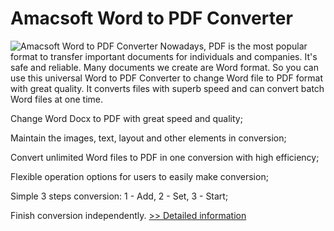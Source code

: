 # Amacsoft Word to PDF Converter
![Amacsoft Word to PDF Converter](https://mycommerce.akamaized.net/api/pimages/P300924586/BIG/300924586.PNG)
Nowadays, PDF is the most popular format to transfer important documents for individuals and companies. It's safe and reliable. Many documents we create are Word format. So you can use this universal Word to PDF Converter to change Word file to PDF format with great quality. It converts files with superb speed and can convert batch Word files at one time.

Change Word Docx to PDF with great speed and quality;

Maintain the images, text, layout and other elements in conversion;

Convert unlimited Word files to PDF in one conversion with high efficiency;

Flexible operation options for users to easily make conversion;

Simple 3 steps conversion: 1 - Add, 2 - Set, 3 - Start;

Finish conversion independently.
[>> Detailed information](https://secure.shareit.com/shareit/product.html?productid=300924586&affiliateid=200057808)